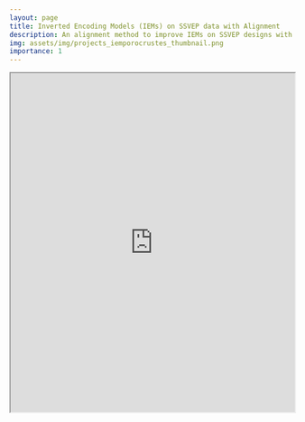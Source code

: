 ```yaml
---
layout: page
title: Inverted Encoding Models (IEMs) on SSVEP data with Alignment
description: An alignment method to improve IEMs on SSVEP designs with multiple stimulations frequencies.
img: assets/img/projects_iemporocrustes_thumbnail.png
importance: 1
---
```


<iframe src="https://nbviewer.org/github/mert-ozkan/iem_tutorial/blob/741e3b51b4c9ae790c56845504ea61567c5ebf25/iem_with_procrustes_for_ssveps.ipynb" width="100%" height="600px"></iframe>